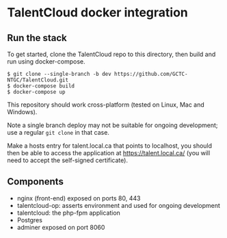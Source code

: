 
# TalentCloud docker integration


## Run the stack

To get started, clone the TalentCloud repo to this directory, then build and run using docker-compose.

```
$ git clone --single-branch -b dev https://github.com/GCTC-NTGC/TalentCloud.git 
$ docker-compose build 
$ docker-compose up
```

This repository should work cross-platform (tested on Linux, Mac and Windows).

Note a single branch deploy may not be suitable for ongoing development; use a regular `git clone` in that case.

Make a hosts entry for talent.local.ca that points to localhost, you should then be able to access the application at https://talent.local.ca/ (you will need to accept the self-signed certificate).

## Components

* nginx (front-end) exposed on ports 80, 443
* talentcloud-op: asserts environment and used for ongoing development
* talentcloud: the php-fpm application
* Postgres
* adminer exposed on port 8060
